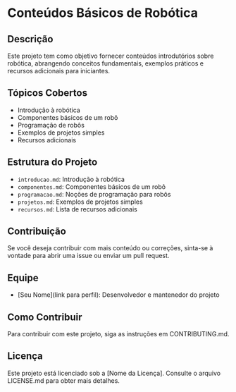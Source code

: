 # Conteúdos Básicos de Robótica

## Descrição
Este projeto tem como objetivo fornecer conteúdos introdutórios sobre robótica, abrangendo conceitos fundamentais, exemplos práticos e recursos adicionais para iniciantes.

## Tópicos Cobertos
- Introdução à robótica
- Componentes básicos de um robô
- Programação de robôs
- Exemplos de projetos simples
- Recursos adicionais

## Estrutura do Projeto
- `introducao.md`: Introdução à robótica
- `componentes.md`: Componentes básicos de um robô
- `programacao.md`: Noções de programação para robôs
- `projetos.md`: Exemplos de projetos simples
- `recursos.md`: Lista de recursos adicionais

## Contribuição
Se você deseja contribuir com mais conteúdo ou correções, sinta-se à vontade para abrir uma issue ou enviar um pull request.

## Equipe
- [Seu Nome](link para perfil): Desenvolvedor e mantenedor do projeto

## Como Contribuir
Para contribuir com este projeto, siga as instruções em CONTRIBUTING.md.

## Licença
Este projeto está licenciado sob a [Nome da Licença]. Consulte o arquivo LICENSE.md para obter mais detalhes.